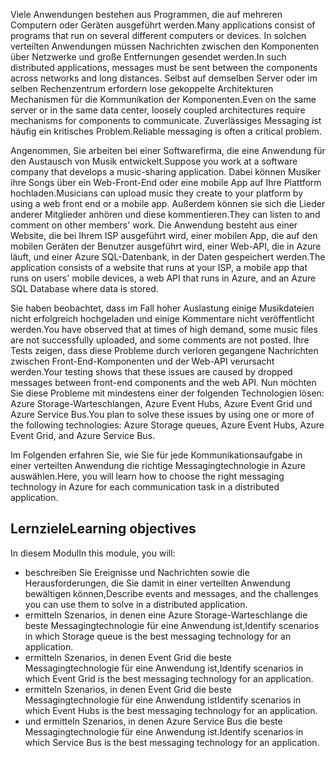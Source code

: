 <span data-ttu-id="0aca7-101">Viele Anwendungen bestehen aus Programmen, die auf mehreren Computern oder Geräten ausgeführt werden.</span><span class="sxs-lookup"><span data-stu-id="0aca7-101">Many applications consist of programs that run on several different computers or devices.</span></span> <span data-ttu-id="0aca7-102">In solchen verteilten Anwendungen müssen Nachrichten zwischen den Komponenten über Netzwerke und große Entfernungen gesendet werden.</span><span class="sxs-lookup"><span data-stu-id="0aca7-102">In such distributed applications, messages must be sent between the components across networks and long distances.</span></span> <span data-ttu-id="0aca7-103">Selbst auf demselben Server oder im selben Rechenzentrum erfordern lose gekoppelte Architekturen Mechanismen für die Kommunikation der Komponenten.</span><span class="sxs-lookup"><span data-stu-id="0aca7-103">Even on the same server or in the same data center, loosely coupled architectures require mechanisms for components to communicate.</span></span> <span data-ttu-id="0aca7-104">Zuverlässiges Messaging ist häufig ein kritisches Problem.</span><span class="sxs-lookup"><span data-stu-id="0aca7-104">Reliable messaging is often a critical problem.</span></span>

<span data-ttu-id="0aca7-105">Angenommen, Sie arbeiten bei einer Softwarefirma, die eine Anwendung für den Austausch von Musik entwickelt.</span><span class="sxs-lookup"><span data-stu-id="0aca7-105">Suppose you work at a software company that develops a music-sharing application.</span></span> <span data-ttu-id="0aca7-106">Dabei können Musiker ihre Songs über ein Web-Front-End oder eine mobile App auf Ihre Plattform hochladen.</span><span class="sxs-lookup"><span data-stu-id="0aca7-106">Musicians can upload music they create to your platform by using a web front end or a mobile app.</span></span> <span data-ttu-id="0aca7-107">Außerdem können sie sich die Lieder anderer Mitglieder anhören und diese kommentieren.</span><span class="sxs-lookup"><span data-stu-id="0aca7-107">They can listen to and comment on other members' work.</span></span> <span data-ttu-id="0aca7-108">Die Anwendung besteht aus einer Website, die bei Ihrem ISP ausgeführt wird, einer mobilen App, die auf den mobilen Geräten der Benutzer ausgeführt wird, einer Web-API, die in Azure läuft, und einer Azure SQL-Datenbank, in der Daten gespeichert werden.</span><span class="sxs-lookup"><span data-stu-id="0aca7-108">The application consists of a website that runs at your ISP, a mobile app that runs on users' mobile devices, a web API that runs in Azure, and an Azure SQL Database where data is stored.</span></span>

<span data-ttu-id="0aca7-109">Sie haben beobachtet, dass im Fall hoher Auslastung einige Musikdateien nicht erfolgreich hochgeladen und einige Kommentare nicht veröffentlicht werden.</span><span class="sxs-lookup"><span data-stu-id="0aca7-109">You have observed that at times of high demand, some music files are not successfully uploaded, and some comments are not posted.</span></span> <span data-ttu-id="0aca7-110">Ihre Tests zeigen, dass diese Probleme durch verloren gegangene Nachrichten zwischen Front-End-Komponenten und der Web-API verursacht werden.</span><span class="sxs-lookup"><span data-stu-id="0aca7-110">Your testing shows that these issues are caused by dropped messages between front-end components and the web API.</span></span> <span data-ttu-id="0aca7-111">Nun möchten Sie diese Probleme mit mindestens einer der folgenden Technologien lösen: Azure Storage-Warteschlangen, Azure Event Hubs, Azure Event Grid und Azure Service Bus.</span><span class="sxs-lookup"><span data-stu-id="0aca7-111">You plan to solve these issues by using one or more of the following technologies: Azure Storage queues, Azure Event Hubs, Azure Event Grid, and Azure Service Bus.</span></span>

<span data-ttu-id="0aca7-112">Im Folgenden erfahren Sie, wie Sie für jede Kommunikationsaufgabe in einer verteilten Anwendung die richtige Messagingtechnologie in Azure auswählen.</span><span class="sxs-lookup"><span data-stu-id="0aca7-112">Here, you will learn how to choose the right messaging technology in Azure for each communication task in a distributed application.</span></span>

## <a name="learning-objectives"></a><span data-ttu-id="0aca7-113">Lernziele</span><span class="sxs-lookup"><span data-stu-id="0aca7-113">Learning objectives</span></span>
<span data-ttu-id="0aca7-114">In diesem Modul</span><span class="sxs-lookup"><span data-stu-id="0aca7-114">In this module, you will:</span></span>

- <span data-ttu-id="0aca7-115">beschreiben Sie Ereignisse und Nachrichten sowie die Herausforderungen, die Sie damit in einer verteilten Anwendung bewältigen können,</span><span class="sxs-lookup"><span data-stu-id="0aca7-115">Describe events and messages, and the challenges you can use them to solve in a distributed application.</span></span>
- <span data-ttu-id="0aca7-116">ermitteln Szenarios, in denen eine Azure Storage-Warteschlange die beste Messagingtechnologie für eine Anwendung ist,</span><span class="sxs-lookup"><span data-stu-id="0aca7-116">Identify scenarios in which Storage queue is the best messaging technology for an application.</span></span>
- <span data-ttu-id="0aca7-117">ermitteln Szenarios, in denen Event Grid die beste Messagingtechnologie für eine Anwendung ist,</span><span class="sxs-lookup"><span data-stu-id="0aca7-117">Identify scenarios in which Event Grid is the best messaging technology for an application.</span></span>
- <span data-ttu-id="0aca7-118">ermitteln Szenarios, in denen Event Grid die beste Messagingtechnologie für eine Anwendung ist</span><span class="sxs-lookup"><span data-stu-id="0aca7-118">Identify scenarios in which Event Hubs is the best messaging technology for an application.</span></span>
- <span data-ttu-id="0aca7-119">und ermitteln Szenarios, in denen Azure Service Bus die beste Messagingtechnologie für eine Anwendung ist.</span><span class="sxs-lookup"><span data-stu-id="0aca7-119">Identify scenarios in which Service Bus is the best messaging technology for an application.</span></span>